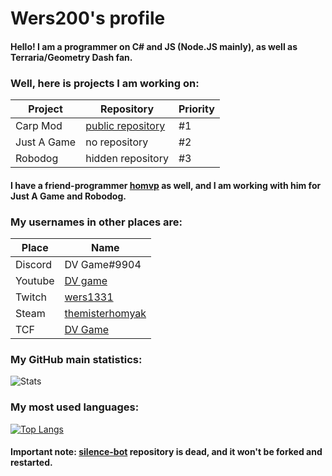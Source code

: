 # Wers200's profile
#### Hello! I am a programmer on C# and JS (Node.JS mainly), as well as Terraria/Geometry Dash fan.

### Well, here is projects I am working on:
| Project | Repository | Priority |
| ------ | ------ | ------ |
| Carp Mod | [public repository](https://github.com/Wers200/CarpMod) | #1 |
| Just A Game | no repository | #2 |
| Robodog | hidden repository | #3 |

#### I have a friend-programmer [homvp](https://github.com/Compdog-inc) as well, and I am working with him for Just A Game and Robodog.

### My usernames in other places are:
| Place | Name |
| ------ | ------ |
| Discord | DV Game#9904 |
| Youtube | [DV game](https://www.youtube.com/channel/UCaco8Vx4QIUQaAsJ8Mr_Pmg) |
| Twitch | [wers1331](https://www.twitch.tv/wers1331) |
| Steam | [themisterhomyak](https://steamcommunity.com/profiles/76561199044854598/) |
| TCF | [DV Game](https://forums.terraria.org/index.php?members/dv-game.213693/) |

### My GitHub main statistics:

![Stats](https://github-readme-stats.vercel.app/api?username=Wers200&show_icons=true) 
### My most used languages:

[![Top Langs](https://github-readme-stats.vercel.app/api/top-langs/?username=Wers200&layout=compact)](https://github.com/anuraghazra/github-readme-stats)

#### Important note: [silence-bot](https://github.com/Wers200/silence-bot) repository is dead, and it won't be forked and restarted.
